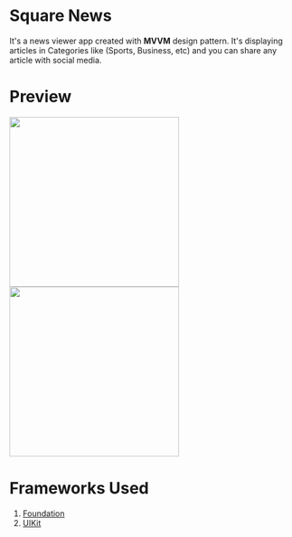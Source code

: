 # Square News

It's a news viewer app created with **MVVM** design pattern. It's displaying articles in Categories like (Sports, Business, etc) and you can share any article with social media.

# Preview

<img width = "300" src = "https://user-images.githubusercontent.com/30387348/72662308-1893bb00-39ff-11ea-915c-835340a20ec5.png" /> <img width = "300" src = "https://user-images.githubusercontent.com/30387348/72662309-19c4e800-39ff-11ea-8dc9-391655755ed2.png" /> 

# Frameworks Used

1. [Foundation](https://developer.apple.com/documentation/foundation)
2. [UIKit](https://developer.apple.com/documentation/uikit)



